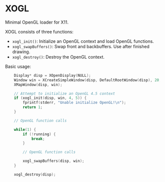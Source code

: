 XOGL
====

Minimal OpenGL loader for X11.

XOGL consists of three functions:
- `xogl_init()`: Initialize an OpenGL context and load OpenGL functions.
- `xogl_swapBuffers()`: Swap front and backbuffers. Use after finished drawing.
- `xogl_destroy()`: Destroy the OpenGL context.

Basic usage:
```C
    Display* disp = XOpenDisplay(NULL);
    Window win = XCreateSimpleWindow(disp, DefaultRootWindow(disp), 20, 20, 1024, 1024, 0, 0, 0);
    XMapWindow(disp, win);

    // Attempt to initialize an OpenGL 4.5 context
    if (xogl_init(disp, win, 4, 5)) {
        fprintf(stderr, "Unable initialize OpenGL!\n");
        return 1;
    }

    // OpenGL function calls

    while(1) {
        if (!running) {
            break;
        }

        // OpenGL function calls

        xogl_swapBuffers(disp, win);
    }

    xogl_destroy(disp);
```
